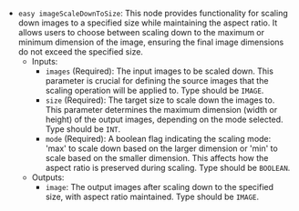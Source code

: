 - `easy imageScaleDownToSize`: This node provides functionality for scaling down images to a specified size while maintaining the aspect ratio. It allows users to choose between scaling down to the maximum or minimum dimension of the image, ensuring the final image dimensions do not exceed the specified size.
    - Inputs:
        - `images` (Required): The input images to be scaled down. This parameter is crucial for defining the source images that the scaling operation will be applied to. Type should be `IMAGE`.
        - `size` (Required): The target size to scale down the images to. This parameter determines the maximum dimension (width or height) of the output images, depending on the mode selected. Type should be `INT`.
        - `mode` (Required): A boolean flag indicating the scaling mode: 'max' to scale down based on the larger dimension or 'min' to scale based on the smaller dimension. This affects how the aspect ratio is preserved during scaling. Type should be `BOOLEAN`.
    - Outputs:
        - `image`: The output images after scaling down to the specified size, with aspect ratio maintained. Type should be `IMAGE`.
